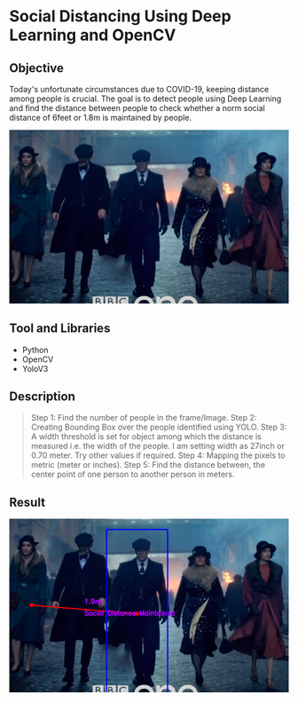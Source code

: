 # Social Distancing Using Deep Learning and OpenCV

## Objective
   Today's unfortunate circumstances due to COVID-19, keeping distance among people is crucial. 
   The goal is to detect people using Deep Learning and find the distance between people to check
   whether a norm social distance of 6feet or 1.8m is maintained by people.
   
![Social Distancing](Images/peaky_blinders.png)
   
## Tool and Libraries

* Python
* OpenCV
* YoloV3

## Description

>Step 1: Find the number of people in the frame/Image.
>Step 2: Creating Bounding Box over the people identified using YOLO.
>Step 3: A width threshold is set for object among which the distance is measured i.e. the width of the people. I am setting width as 27inch or 0.70 meter. Try other values if required.
>Step 4: Mapping the pixels to metric (meter or inches).
>Step 5: Find the distance between, the center point of one person to another person in meters.

## Result

![Social Distance](Images/image_box2.png)
